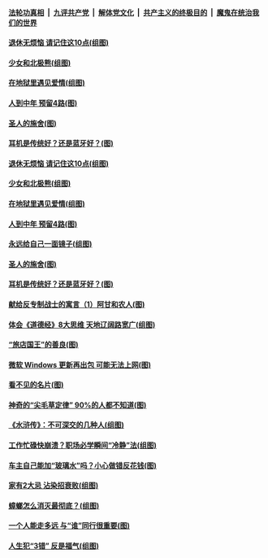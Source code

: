 

####  [法轮功真相](../../../../basic/blob/master/README.md?t=09071231) &nbsp;|&nbsp; [九评共产党](../../../../9ping.md/blob/master/README.md?t=09071231) &nbsp;|&nbsp; [解体党文化](../../../../jtdwh.md/blob/master/README.md?t=09071231)  &nbsp;|&nbsp; [共产主义的终极目的](../../../../gczydzjmd.md/blob/master/README.md?t=09071231) &nbsp;|&nbsp; [魔鬼在统治我们的世界](../../../../mgztzwmdsj.md/blob/master/README.md?t=09071231) 

#### [退休无烦恼 请记住这10点(组图)](../pages/p8/945355.md?t=09071231) 

#### [少女和北极熊(组图)](../pages/p8/945336.md?t=09071231) 

#### [在地狱里遇见爱情(组图)](../pages/p8/944857.md?t=09071231) 

#### [人到中年 预留4路(图)](../pages/p8/945324.md?t=09071231) 

#### [圣人的施舍(图)](../pages/p8/945063.md?t=09071231) 

#### [耳机是传统好？还是蓝牙好？(图)](../pages/p8/945285.md?t=09071231) 

#### [退休无烦恼 请记住这10点(组图)](../pages/p8/945355.md?t=09071231) 

#### [少女和北极熊(组图)](../pages/p8/945336.md?t=09071231) 

#### [在地狱里遇见爱情(组图)](../pages/p8/944857.md?t=09071231) 

#### [人到中年 预留4路(图)](../pages/p8/945324.md?t=09071231) 

#### [永远给自己一面镜子(组图)](../pages/p8/945290.md?t=09071231) 

#### [圣人的施舍(图)](../pages/p8/945063.md?t=09071231) 

#### [耳机是传统好？还是蓝牙好？(图)](../pages/p8/945285.md?t=09071231) 

#### [献给反专制战士的寓言（1）阿甘和农人(图)](../pages/p8/945224.md?t=09071231) 

#### [体会《道德经》8大思维 天地辽阔路宽广(组图)](../pages/p8/945168.md?t=09071231) 

#### [“旅店国王”的善良(图)](../pages/p8/945054.md?t=09071231) 

#### [微软 Windows 更新再出包 可能无法上网(图)](../pages/p8/945145.md?t=09071231) 

#### [看不见的名片(图)](../pages/p8/945143.md?t=09071231) 

#### [神奇的“尖毛草定律” 90%的人都不知道(图)](../pages/p8/945120.md?t=09071231) 

#### [《水浒传》：不可深交的几种人(组图)](../pages/p8/944874.md?t=09071231) 

#### [工作忙碌快崩溃？职场必学瞬间“冷静”法(组图)](../pages/p8/945036.md?t=09071231) 

#### [车主自己能加“玻璃水”吗？小心做错反花钱(图)](../pages/p8/945034.md?t=09071231) 

#### [家有2大忌 沾染招衰败(组图)](../pages/p8/944960.md?t=09071231) 

#### [蟑螂怎么消灭最彻底？(组图)](../pages/p8/944371.md?t=09071231) 

#### [一个人能走多远 与“谁”同行很重要(图)](../pages/p8/944917.md?t=09071231) 

#### [人生犯“3错” 反是福气(组图)](../pages/p8/944856.md?t=09071231) 

